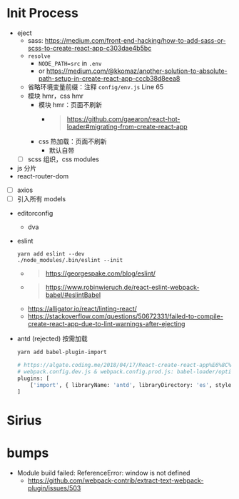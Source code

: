 # Init Process
- eject
  - sass: https://medium.com/front-end-hacking/how-to-add-sass-or-scss-to-create-react-app-c303dae4b5bc
  - `resolve`
    - `NODE_PATH=src` in `.env`
    - or https://medium.com/@kkomaz/another-solution-to-absolute-path-setup-in-create-react-app-cccb38d8eea8
  - 省略环境变量前缀：注释 `config/env.js` Line 65
  - 模块 hmr，css hmr
    - 模块 hmr：页面不刷新
      - > https://github.com/gaearon/react-hot-loader#migrating-from-create-react-app
    - css 热加载：页面不刷新
      - 默认自带
  - [ ] scss 组织，css modules
- js 分片
- react-router-dom
- [ ] axios
- [ ] 引入所有 models
- editorconfig
  - dva
- eslint

  ```
  yarn add eslint --dev
  ./node_modules/.bin/eslint --init
  ```

  - > https://georgespake.com/blog/eslint/
  - > https://www.robinwieruch.de/react-eslint-webpack-babel/#eslintBabel
  - https://alligator.io/react/linting-react/
  - https://stackoverflow.com/questions/50672331/failed-to-compile-create-react-app-due-to-lint-warnings-after-ejecting
- antd (rejected) 按需加载

  ```bash
  yarn add babel-plugin-import

  # https://algate.coding.me/2018/04/17/React-create-react-app%E6%8C%89%E9%9C%80%E5%8A%A0%E8%BD%BD%E9%85%8D%E7%BD%AEantd/index.html
  # webpack.config.dev.js & webpack.config.prod.js: babel-loader/options
  plugins: [
      ['import', { libraryName: 'antd', libraryDirectory: 'es', style: 'css' }]
  ]
  ```

# Sirius

# bumps

- Module build failed: ReferenceError: window is not defined
  - https://github.com/webpack-contrib/extract-text-webpack-plugin/issues/503
